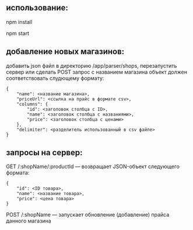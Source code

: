 использование:
-------------

npm install

npm start


добавление новых магазинов:
--------------------------

добавить json файл в директорию /app/parser/shops, перезапустить сервер или сделать POST запрос с названием магазина
объект должен соответствовать слудющему формату:

```
{
    "name": <название магазина>,
    "priceUrl": <ссылка на прайс в формате csv>,
    "columns": {
        "id": <заголовок столбца с ID>,
        "name": <заголовок столбца с названиями>,
        "price": <заголовок столбца с ценами>
    },
    "delimiter": <разделитель использованный в csv файле>
}
```


запросы на сервер:
-----------------

GET /:shopName/:productId — возвращает JSON-объект следующего формата:

```
{
    "id": <ID товара>,
    "name": <название товара>,
    "price": <цена товара>
}
```

POST /:shopName — запускает обновление (добавление) прайса данного магазина
